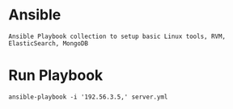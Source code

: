# Ansible
    Ansible Playbook collection to setup basic Linux tools, RVM, ElasticSearch, MongoDB

# Run Playbook
    ansible-playbook -i '192.56.3.5,' server.yml

